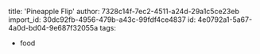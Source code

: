 title: 'Pineapple Flip'
author: 7328c14f-7ec2-4511-a24d-29a1c5ce23eb
import_id: 30dc92fb-4956-479b-a43c-99fdf4ce4837
id: 4e0792a1-5a67-4a0d-bd04-9e687f32055a
tags:
  - food
